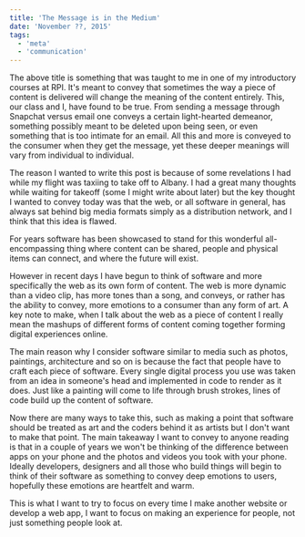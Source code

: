```yaml
---
title: 'The Message is in the Medium'
date: 'November ??, 2015'
tags:
  - 'meta'
  - 'communication'
---
```


The above title is something that was taught to me in one of my introductory
courses at RPI. It's meant to convey that sometimes the way a piece of content
is delivered will change the meaning of the content entirely. This, our class
and I, have found to be true. From sending a message through Snapchat versus
email one conveys a certain light-hearted demeanor, something possibly meant to
be deleted upon being seen, or even something that is too intimate for an email.
All this and more is conveyed to the consumer when they get the message, yet
these deeper meanings will vary from individual to individual.

The reason I wanted to write this post is because of some revelations I had
while my flight was taxiing to take off to Albany. I had a great many thoughts
while waiting for takeoff (some I might write about later) but the key thought I
wanted to convey today was that the web, or all software in general, has always
sat behind big media formats simply as a distribution network, and I think that
this idea is flawed.

For years software has been showcased to stand for this wonderful
all-encompassing thing where content can be shared, people and physical items
can connect, and where the future will exist.

However in recent days I have begun to think of software and more specifically
the web as its own form of content. The web is more dynamic than a video clip,
has more tones than a song, and conveys, or rather has the ability to convey,
more emotions to a consumer than any form of art. A key note to make, when I
talk about the web as a piece of content I really mean the mashups of different
forms of content coming together forming digital experiences online.

The main reason why I consider software similar to media such as photos,
paintings, architecture and so on is because the fact that people have to craft
each piece of software. Every single digital process you use was taken from an
idea in someone's head and implemented in code to render as it does. Just like a
painting will come to life through brush strokes, lines of code build up the
content of software.

Now there are many ways to take this, such as making a point that software
should be treated as art and the coders behind it as artists but I don't want to
make that point. The main takeaway I want to convey to anyone reading is that in
a couple of years we won't be thinking of the difference between apps on your
phone and the photos and videos you took with your phone. Ideally developers,
designers and all those who build things will begin to think of their software
as something to convey deep emotions to users, hopefully these emotions are
heartfelt and warm.

This is what I want to try to focus on every time I make another website or
develop a web app, I want to focus on making an experience for people, not just
something people look at.
